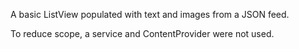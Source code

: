 A basic ListView populated with text and images from a JSON feed.

To reduce scope, a service and ContentProvider were not used.

